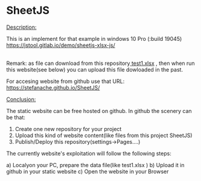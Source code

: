 # SheetJS
<a href="https://stefanache.github.io/SheetJS/">Description:</a>

This is an implement for that example in windows 10 Pro (:build 19045)
  https://jstool.gitlab.io/demo/sheetjs-xlsx-js/
  
<br/>Remark:
as file can download from this repository[ test1.xlsx](https://github.com/stefanache/SheetJS/blob/main/test1.xlsx) , 
then when run this website(see below) you can upload this file dowloaded in the past.

For accesing website from github use that URL:
  https://stefanache.github.io/SheetJS/

<a href="https://stefanache.github.io/SheetJS/">Conclusion:</a>

The static website can be free hosted on github.
In github the scenery can be that:
1) Create one new repository for your project
2) Upload this kind of website content(like files from this project SheetJS)
3) Publish/Deploy this repository(settings->Pages....)

   
The currently website's exploitation will follow the following steps:

a) Localyon your PC, prepare the data file(like test1.xlsx )
b) Upload it in github in your static website
c) Open the website in your Browser
